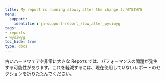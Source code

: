 ```yaml
---
title: My report is running slowly after the change to WYSIWYG
menu:
  support:
    identifier: ja-support-report_slow_after_wysiwyg
tags:
- reports
- wysiwyg
toc_hide: true
type: docs
---
```


古いハードウェアや非常に大きな Reports では、パフォーマンスの問題が発生する可能性があります。これを軽減するには、現在使用していないレポートのセクションを折りたたんでください。
